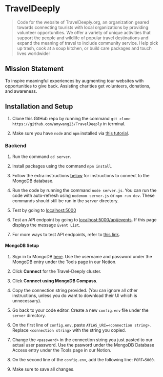 # TravelDeeply

> Code for the website of TravelDeeply.org, an organization geared towards connecting tourists with local organizations by providing volunteer opportunities. We offer a variety of unique activities that support the people and wildlife of popular travel destinations and expand the meaning of travel to include community service. Help pick up trash, cook at a soup kitchen, or build care packages and touch lives worldwide!

## Mission Statement

To inspire meaningful experiences by augmenting tour websites with opportunities to give back. Assisting charities get volunteers, donations, and awareness.

## Installation and Setup

1. Clone this GitHub repo by running the command `git clone https://github.com/amywang23/TravelDeeply` in terminal.

2. Make sure you have `node` and `npm` installed via [this tutorial](https://docs.npmjs.com/downloading-and-installing-node-js-and-npm#using-a-node-installer-to-install-nodejs-and-npm).

### Backend

1. Run the command `cd server`.

2. Install packages using the command `npm install`.

3. Follow the extra instructions [below](#mongodb-setup) for instructions to connect to the MongoDB database.

4. Run the code by running the command `node server.js`. You can run the code with auto-refresh using `nodemon server.js` or `npm run dev`. These commands should still be run in the `server` directory.

5. Test by going to <localhost:5000>

6. Test an API endpoint by going to <localhost:5000/api/events>. If this page displays the message `Event List`.

7. For more ways to test API endpoints, refer to [this link](https://hackernoon.com/how-to-easily-use-curl-for-http-requests-db3249c5d4e6).

#### MongoDB Setup

1. Sign in to MongoDB [here](https://account.mongodb.com/account/login). Use the username and password under the MongoDB entry under the Tools page in our Notion.

2. Click **Connect** for the Travel-Deeply cluster.

3. Click **Connect using MongoDB Compass**.

4. Copy the connection string provided. (You can ignore all other instructions, unless you do want to download their UI which is unnecessary).

5. Go back to your code editor. Create a new `config.env` file under the `server` directory.

6. On the first line of `config.env`, paste `ATLAS_URI=<connection string>`. Replace `<connection string>` with the string you copied.

7. Change the `<password>` in the connection string you just pasted to our actual user password. Use the pasword under the MongoDB Database Access entry under the Tools page in our Notion.

8. On the second line of the `config.env`, add the following line: `PORT=5000`.

9. Make sure to save all changes.

